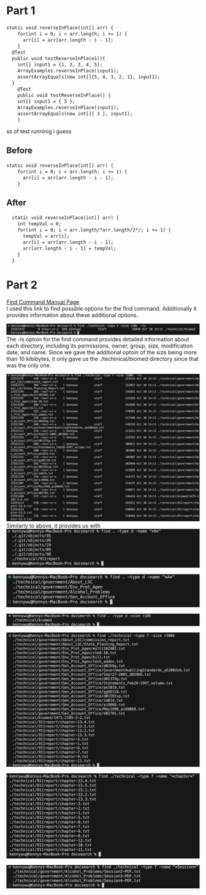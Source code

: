 # Part 1
```
static void reverseInPlace(int[] arr) {
    for(int i = 0; i < arr.length; i += 1) {
      arr[i] = arr[arr.length - i - 1];
    }
  @Test
  public void testReverseInPlace1(){
    int[] input1 = {1, 2, 3, 4, 5};
    ArrayExamples.reverseInPlace(input1);
    assertArrayEquals(new int[]{5, 4, 3, 2, 1}, input1);
  }
	@Test 
	public void testReverseInPlace() {
    int[] input1 = { 3 };
    ArrayExamples.reverseInPlace(input1);
    assertArrayEquals(new int[]{ 3 }, input1);
	}
```
ss of test runninig i guess

## Before
```
static void reverseInPlace(int[] arr) {
    for(int i = 0; i < arr.length; i += 1) {
      arr[i] = arr[arr.length - i - 1];
    }
```
## After
```
  static void reverseInPlace(int[] arr) {
    int tempVal = 0;
    for(int i = 0; i < arr.length/*arr.length/2*/; i += 1) {
      tempVal = arr[i];
      arr[i] = arr[arr.length - i - 1];
      arr[arr.length - i - 1] = tempVal;
    }
  }
```

# Part 2  
[Find Command Manual Page](https://man7.org/linux/man-pages/man1/find.1.html#OPTIONS)  
I used this link to find possible options for the find command. Additionally it provides information about these additional options.  
  
![Image](findcmdDLS.png)  
The -ls optoin for the find command provides detailed information about each directory, including its permissions, owner, group, size, modification date, and name. Since we gave the additional optoin of the size being more than 10 kibibytes, it only gave us the ./techinical/biomed directory since that was the only one.   
  
![Image](findcmdFLS.png)  
Similarly to above, it provides us with 
![Image](findcmdDirect9.png)  
  
![Image](findcmdDirectA.png)  
  
![Image](findcmdtypeDsize.png)  
  
![Image](findcmdtypefSize.png)  
  
![Image](findcmdFChap.png)  
  
![Image](findcmdFSession.png) 

